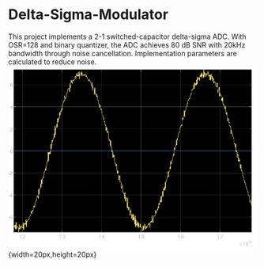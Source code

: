 # Delta-Sigma-Modulator
This project implements a 2-1 switched-capacitor delta-sigma ADC. With OSR=128 and binary quantizer, the ADC achieves 80 dB SNR with 20kHz bandwidth through noise cancellation. Implementation parameters are calculated to reduce noise.\
![ADC output](https://github.com/Peggy-Gits/Delta-Sigma-Modulator/blob/main/images/x_2_1_sim.jpg){width=20px,height=20px}
